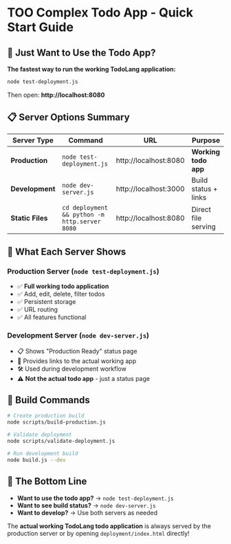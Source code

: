 # TOO Complex Todo App - Quick Start Guide

## 🚀 Just Want to Use the Todo App?

**The fastest way to run the working TodoLang application:**

```bash
node test-deployment.js
```

Then open: **http://localhost:8080**

## 📋 Server Options Summary

| Server Type | Command | URL | Purpose |
|-------------|---------|-----|---------|
| **Production** | `node test-deployment.js` | http://localhost:8080 | **Working todo app** |
| **Development** | `node dev-server.js` | http://localhost:3000 | Build status + links |
| **Static Files** | `cd deployment && python -m http.server 8080` | http://localhost:8080 | Direct file serving |

## 🎯 What Each Server Shows

### Production Server (`node test-deployment.js`)
- ✅ **Full working todo application**
- ✅ Add, edit, delete, filter todos
- ✅ Persistent storage
- ✅ URL routing
- ✅ All features functional

### Development Server (`node dev-server.js`)
- 📋 Shows "Production Ready" status page
- 🔗 Provides links to the actual working app
- 🛠️ Used during development workflow
- ⚠️ **Not the actual todo app** - just a status page

## 🔧 Build Commands

```bash
# Create production build
node scripts/build-production.js

# Validate deployment
node scripts/validate-deployment.js

# Run development build
node build.js --dev
```

## 🎉 The Bottom Line

- **Want to use the todo app?** → `node test-deployment.js`
- **Want to see build status?** → `node dev-server.js`
- **Want to develop?** → Use both servers as needed

The **actual working TodoLang todo application** is always served by the production server or by opening `deployment/index.html` directly!